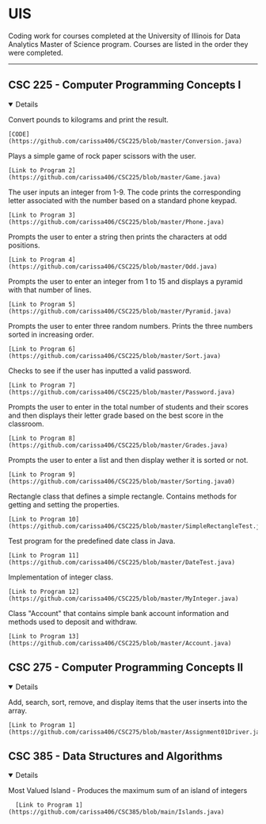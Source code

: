 # UIS
Coding work for courses completed at the University of Illinois for Data Analytics Master of Science program. Courses are listed in the order they were completed.

---

## CSC 225 - Computer Programming Concepts I
<details open>

Convert pounds to kilograms and print the result.

    [CODE](https://github.com/carissa406/CSC225/blob/master/Conversion.java)

Plays a simple game of rock paper scissors with the user.

    [Link to Program 2](https://github.com/carissa406/CSC225/blob/master/Game.java)

The user inputs an integer from 1-9. The code prints the corresponding letter associated with the number based on a standard phone keypad.
    
    [Link to Program 3](https://github.com/carissa406/CSC225/blob/master/Phone.java)

Prompts the user to enter a string then prints the characters at odd positions.

    [Link to Program 4](https://github.com/carissa406/CSC225/blob/master/Odd.java)

Prompts the user to enter an integer from 1 to 15 and displays a pyramid with that number of lines.

    [Link to Program 5](https://github.com/carissa406/CSC225/blob/master/Pyramid.java)

Prompts the user to enter three random numbers. Prints the three numbers sorted in increasing order.

    [Link to Program 6](https://github.com/carissa406/CSC225/blob/master/Sort.java)

Checks to see if the user has inputted a valid password.

    [Link to Program 7](https://github.com/carissa406/CSC225/blob/master/Password.java)

Prompts the user to enter in the total number of students and their scores and then displays their letter grade based on the best score in the classroom.

    [Link to Program 8](https://github.com/carissa406/CSC225/blob/master/Grades.java)

Prompts the user to enter a list and then display wether it is sorted or not.

    [Link to Program 9](https://github.com/carissa406/CSC225/blob/master/Sorting.java0)

Rectangle class that defines a simple rectangle. Contains methods for getting and setting the properties.

    [Link to Program 10](https://github.com/carissa406/CSC225/blob/master/SimpleRectangleTest.java)

Test program for the predefined date class in Java.

    [Link to Program 11](https://github.com/carissa406/CSC225/blob/master/DateTest.java)

Implementation of integer class.

    [Link to Program 12](https://github.com/carissa406/CSC225/blob/master/MyInteger.java)

Class "Account" that contains simple bank account information and methods used to deposit and withdraw.

    [Link to Program 13](https://github.com/carissa406/CSC225/blob/master/Account.java)

</details>

## CSC 275 - Computer Programming Concepts II

<details open>

Add, search, sort, remove, and display items that the user inserts into the array.

    [Link to Program 1](https://github.com/carissa406/CSC275/blob/master/Assignment01Driver.java)

</details>

## CSC 385 - Data Structures and Algorithms

<details open>

Most Valued Island - Produces the maximum sum of an island of integers

      [Link to Program 1](https://github.com/carissa406/CSC385/blob/main/Islands.java)

</details>
